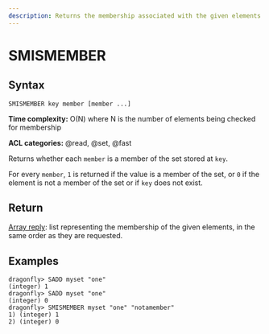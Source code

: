 ```yaml
---
description: Returns the membership associated with the given elements for a set
---
```


# SMISMEMBER

## Syntax

    SMISMEMBER key member [member ...]

**Time complexity:** O(N) where N is the number of elements being checked for membership

**ACL categories:** @read, @set, @fast

Returns whether each `member` is a member of the set stored at `key`.

For every `member`, `1` is returned if the value is a member of the set, or `0` if the element is not a member of the set or if `key` does not exist.

## Return

[Array reply](https://redis.io/docs/reference/protocol-spec#resp-arrays): list representing the membership of the given elements, in the same
order as they are requested.

## Examples

```shell
dragonfly> SADD myset "one"
(integer) 1
dragonfly> SADD myset "one"
(integer) 0
dragonfly> SMISMEMBER myset "one" "notamember"
1) (integer) 1
2) (integer) 0
```

